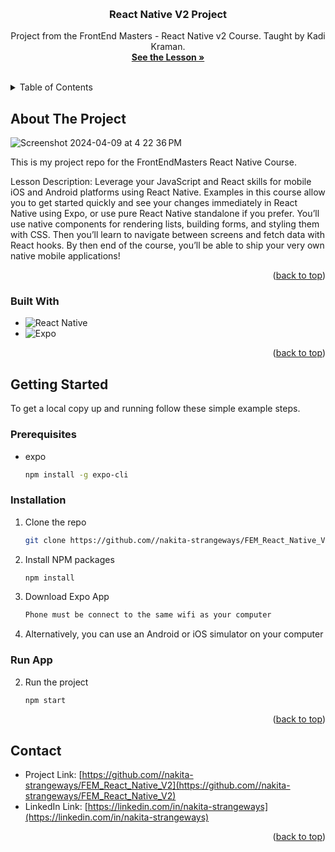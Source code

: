 <a name="readme-top"></a>
<!-- PROJECT LOGO -->
<br />
<div align="center">
<h3 align="center">React Native V2 Project</h3>

  <p align="center">
    Project from the FrontEnd Masters - React Native v2 Course. Taught by Kadi Kraman. 
    <br />
    <a href="https://frontendmasters.com/courses/react-native-v2/"><strong>See the Lesson »</strong></a>
    <br />
    <br />
  </p>
</div>



<!-- TABLE OF CONTENTS -->
<details>
  <summary>Table of Contents</summary>
  <ol>
    <li>
      <a href="#about-the-project">About The Project</a>
      <ul>
        <li><a href="#built-with">Built With</a></li>
      </ul>
    </li>
    <li>
      <a href="#getting-started">Getting Started</a>
      <ul>
        <li><a href="#prerequisites">Prerequisites</a></li>
        <li><a href="#installation">Installation</a></li>
        <li><a href="#run-app">Run App</a></li>
      </ul>
    </li>
    <li><a href="#contact">Contact</a></li>

  </ol>
</details>



<!-- ABOUT THE PROJECT -->
## About The Project

![Screenshot 2024-04-09 at 4 22 36 PM](https://github.com/nakita-strangeways/FEM_React_Native_V2/assets/40547453/87fcc076-516f-4d90-b621-86da90306a60)

This is my project repo for the FrontEndMasters React Native Course. 

Lesson Description: Leverage your JavaScript and React skills for mobile iOS and Android platforms using React Native. Examples in this course allow you to get started quickly and see your changes immediately in React Native using Expo, or use pure React Native standalone if you prefer. You’ll use native components for rendering lists, building forms, and styling them with CSS. Then you’ll learn to navigate between screens and fetch data with React hooks. By then end of the course, you’ll be able to ship your very own native mobile applications!
<p align="right">(<a href="#readme-top">back to top</a>)</p>



### Built With

* ![React Native](https://img.shields.io/badge/react_native-%2320232a.svg?style=for-the-badge&logo=react&logoColor=%2361DAFB)
* ![Expo](https://img.shields.io/badge/expo-1C1E24?style=for-the-badge&logo=expo&logoColor=#D04A37)

<p align="right">(<a href="#readme-top">back to top</a>)</p>



<!-- GETTING STARTED -->
## Getting Started

To get a local copy up and running follow these simple example steps.

### Prerequisites
* expo
  ```sh
  npm install -g expo-cli
  ```

### Installation

1. Clone the repo
   ```sh
   git clone https://github.com//nakita-strangeways/FEM_React_Native_V2.git
   ```
2. Install NPM packages
   ```sh
   npm install
   ```
3. Download Expo App 
   ```sh
   Phone must be connect to the same wifi as your computer
   ```
3. Alternatively, you can use an Android or iOS simulator on your computer

### Run App
2. Run the project
   ```sh
   npm start
   ```


<p align="right">(<a href="#readme-top">back to top</a>)</p>


<!-- CONTACT -->
## Contact

* Project Link: [https://github.com//nakita-strangeways/FEM_React_Native_V2](https://github.com//nakita-strangeways/FEM_React_Native_V2)
* LinkedIn Link: [https://linkedin.com/in/nakita-strangeways](https://linkedin.com/in/nakita-strangeways)

<p align="right">(<a href="#readme-top">back to top</a>)</p>


